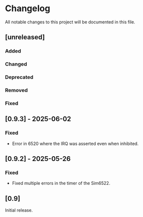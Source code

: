 # Changelog

All notable changes to this project will be documented in this file.

<!--
The format is based on [Keep a Changelog](https://keepachangelog.com/en/1.0.0/), and this project adheres to [Semantic Versioning](https://semver.org/spec/v2.0.0.html).
-->

## [unreleased]

### Added

### Changed

### Deprecated

### Removed

### Fixed

## [0.9.3] - 2025-06-02

### Fixed

- Error in 6520 where the IRQ was asserted even when inhibited.

## [0.9.2] - 2025-05-26

### Fixed

- Fixed multiple errors in the timer of the Sim6522.

## [0.9]

Initial release.

<!--
Replace [1.0.0] and YYYY-MM-DD with your version and release date.
Add new versions above this line.
-->